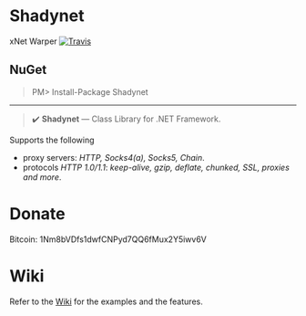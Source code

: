 # Shadynet 

xNet Warper [![Travis](https://api.travis-ci.org/Shadyzpop/Shadynet.svg)](https://travis-ci.org/Shadyzpop/Shadynet)

## NuGet
> PM> Install-Package Shadynet

***
 

<blockquote>
<p><g-emoji alias="heavy_check_mark" fallback-src="https://assets-cdn.github.com/images/icons/emoji/unicode/2714.png" ios-version="6.0">✔️</g-emoji> <strong>Shadynet</strong> — Class Library for .NET Framework.</p>
</blockquote>

<p>Supports the following</p>
<ul>
<li>proxy servers: <em>HTTP, Socks4(a), Socks5, Chain</em>.</li>
<li>protocols <em>HTTP 1.0/1.1</em>: <em>keep-alive, gzip, deflate, chunked, SSL, proxies and more</em>.</li>
</ul>

# Donate
Bitcoin: 1Nm8bVDfs1dwfCNPyd7QQ6fMux2Y5iwv6V

# Wiki
Refer to the [Wiki](https://github.com/Shadyzpop/Shadynet/wiki/) for the examples and the features.

